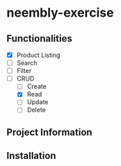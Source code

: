 # neembly-exercise

## Functionalities

- [x] Product Listing
- [ ] Search
- [ ] Filter
- [ ] CRUD
  - [ ] Create
  - [x] Read
  - [ ] Update
  - [ ] Delete

## Project Information

<!-- todo -->

## Installation

<!-- todo -->
